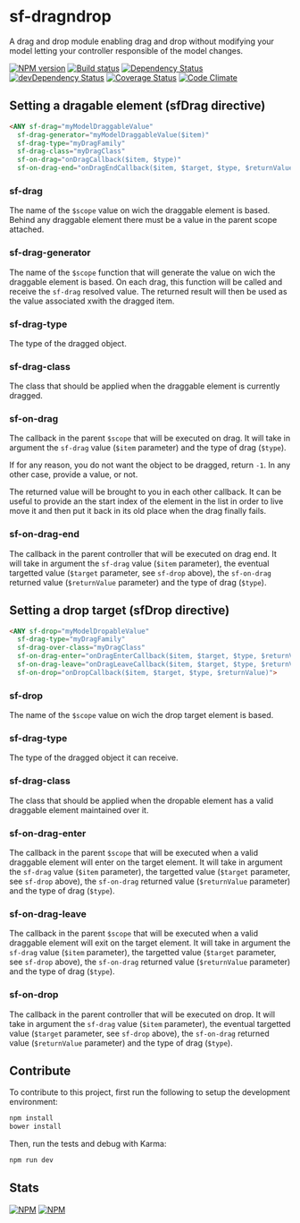 # sf-dragndrop
A drag and drop module enabling drag and drop without modifying your model
 letting your controller responsible of the model changes.

[![NPM version](https://badge.fury.io/js/angular-sf-dragndrop.png)](https://npmjs.org/package/angular-sf-dragndrop) [![Build status](https://secure.travis-ci.org/SimpliField/angular-sf-dragndrop.png)](https://travis-ci.org/SimpliField/angular-sf-dragndrop) [![Dependency Status](https://david-dm.org/SimpliField/angular-sf-dragndrop.png)](https://david-dm.org/SimpliField/angular-sf-dragndrop) [![devDependency Status](https://david-dm.org/SimpliField/angular-sf-dragndrop/dev-status.png)](https://david-dm.org/SimpliField/angular-sf-dragndrop#info=devDependencies) [![Coverage Status](https://coveralls.io/repos/SimpliField/angular-sf-dragndrop/badge.png?branch=master)](https://coveralls.io/r/SimpliField/angular-sf-dragndrop?branch=master) [![Code Climate](https://codeclimate.com/github/SimpliField/angular-sf-dragndrop.png)](https://codeclimate.com/github/SimpliField/angular-sf-dragndrop)

## Setting a dragable element (sfDrag directive)

```html
<ANY sf-drag="myModelDraggableValue"
  sf-drag-generator="myModelDraggableValue($item)"
  sf-drag-type="myDragFamily"
  sf-drag-class="myDragClass"
  sf-on-drag="onDragCallback($item, $type)"
  sf-on-drag-end="onDragEndCallback($item, $target, $type, $returnValue)">
```

### sf-drag
The name of the `$scope` value on wich the draggable element is based. Behind
 any draggable element there must be a value in the parent scope attached.

### sf-drag-generator
The name of the `$scope` function that will generate the value on wich the
 draggable element is based. On each drag, this function will be called and
 receive the `sf-drag` resolved value. The returned result will then be used
 as the value associated xwith the dragged item.

### sf-drag-type
The type of the dragged object.

### sf-drag-class
The class that should be applied when the draggable element is currently dragged.

### sf-on-drag
The callback in the parent `$scope` that will be executed on drag. It will take
 in argument the `sf-drag` value (`$item` parameter) and the type of
 drag (`$type`).

If for any reason, you do not want the object to be dragged, return `-1`. In any
 other case, provide a value, or not.

The returned value will be brought to you in each other callback. It can be
 useful to provide an the start index of the element in the list in order to
 live move it and then put it back in its old place when the drag finally fails.

### sf-on-drag-end
The callback in the parent controller that will be executed on drag end. It will
 take in argument the `sf-drag` value (`$item` parameter), the eventual
 targetted value (`$target` parameter, see `sf-drop` above), the `sf-on-drag`
  returned value (`$returnValue` parameter) and the type of drag (`$type`).

## Setting a drop target (sfDrop directive)

```html
<ANY sf-drop="myModelDropableValue"
  sf-drag-type="myDragFamily"
  sf-drag-over-class="myDragClass"
  sf-on-drag-enter="onDragEnterCallback($item, $target, $type, $returnValue)"
  sf-on-drag-leave="onDragLeaveCallback($item, $target, $type, $returnValue)"
  sf-on-drop="onDropCallback($item, $target, $type, $returnValue)">
```

### sf-drop
The name of the `$scope` value on wich the drop target element is based.

### sf-drag-type
The type of the dragged object it can receive.

### sf-drag-class
The class that should be applied when the dropable element has a valid
 draggable element maintained over it.

### sf-on-drag-enter
The callback in the parent `$scope` that will be executed when a valid draggable
 element will enter on the target element. It will take in argument the
 `sf-drag` value (`$item` parameter), the targetted value (`$target`
 parameter, see `sf-drop` above), the `sf-on-drag` returned value
 (`$returnValue` parameter) and the type of drag (`$type`).

### sf-on-drag-leave
The callback in the parent `$scope` that will be executed when a valid draggable
 element will exit on the target element. It will take in argument the
 `sf-drag` value (`$item` parameter), the targetted value (`$target`
 parameter, see `sf-drop` above), the `sf-on-drag` returned value
 (`$returnValue` parameter) and the type of drag (`$type`).

### sf-on-drop
The callback in the parent controller that will be executed on drop. It will
 take in argument the `sf-drag` value (`$item` parameter), the eventual
 targetted value (`$target` parameter, see `sf-drop` above), the `sf-on-drag`
  returned value (`$returnValue` parameter) and the type of drag (`$type`).

## Contribute
To contribute to this project, first run the following to setup the development
 environment:
```sh
npm install
bower install
```

Then, run the tests and debug with Karma:
```sh
npm run dev
```

## Stats

[![NPM](https://nodei.co/npm/angular-sf-dragndrop.png?downloads=true&stars=true)](https://nodei.co/npm/angular-sf-dragndrop/)
[![NPM](https://nodei.co/npm-dl/angular-sf-dragndrop.png)](https://nodei.co/npm/angular-sf-dragndrop/)
